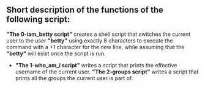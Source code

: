 ## Short description of the functions of the following script:

**"The 0-iam_betty script"** creates a shell script that switches the current user to the user **"betty"** using exactly 8 characters to execute the command with a +1 character for the new line, while assuming that the **"betty"** will exist once the script is run.
-  **"The 1-who_am_i script"** writes a script that prints the effective username of the current user.
**"The 2-groups script"** writes a script that prints all the groups the current user is part of.


